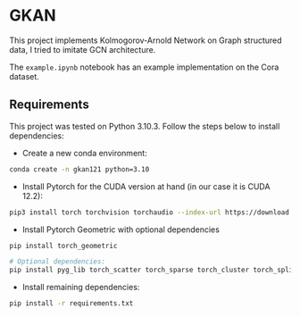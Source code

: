 # GKAN

This project implements Kolmogorov-Arnold Network on Graph structured data, I tried to imitate GCN architecture.

The `example.ipynb` notebook has an example implementation on the Cora dataset. 

## Requirements

This project was tested on Python 3.10.3. Follow the steps below to install dependencies:

- Create a new conda environment:

```bash
conda create -n gkan121 python=3.10
```

- Install Pytorch for the CUDA version at hand (in our case it is CUDA 12.2):

```bash
pip3 install torch torchvision torchaudio --index-url https://download.pytorch.org/whl/cu121
```

- Install Pytorch Geometric with optional dependencies

```bash
pip install torch_geometric

# Optional dependencies:
pip install pyg_lib torch_scatter torch_sparse torch_cluster torch_spline_conv -f https://data.pyg.org/whl/torch-2.3.0+cu121.html
```

- Install remaining dependencies:

```bash
pip install -r requirements.txt
```
